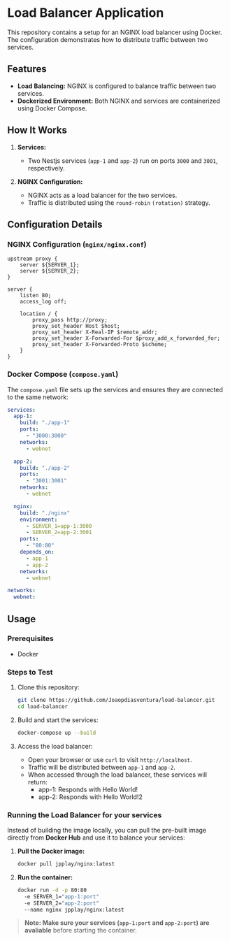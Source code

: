 # Load Balancer Application

This repository contains a setup for an NGINX load balancer using Docker. The configuration demonstrates how to distribute traffic between two services.

## Features

- **Load Balancing:** NGINX is configured to balance traffic between two services.
- **Dockerized Environment:** Both NGINX and services are containerized using Docker Compose.

## How It Works

1. **Services:**

   - Two Nestjs services (`app-1` and `app-2`) run on ports `3000` and `3001`, respectively.

2. **NGINX Configuration:**
   - NGINX acts as a load balancer for the two services.
   - Traffic is distributed using the `round-robin` `(rotation)` strategy.

## Configuration Details

### NGINX Configuration (`nginx/nginx.conf`)

```nginx
upstream proxy {
    server ${SERVER_1};
    server ${SERVER_2};
}

server {
    listen 80;
    access_log off;

    location / {
        proxy_pass http://proxy;
        proxy_set_header Host $host;
        proxy_set_header X-Real-IP $remote_addr;
        proxy_set_header X-Forwarded-For $proxy_add_x_forwarded_for;
        proxy_set_header X-Forwarded-Proto $scheme;
    }
}

```

### Docker Compose (`compose.yaml`)

The `compose.yaml` file sets up the services and ensures they are connected to the same network:

```yaml
services:
  app-1:
    build: "./app-1"
    ports:
      - "3000:3000"
    networks:
      - webnet

  app-2:
    build: "./app-2"
    ports:
      - "3001:3001"
    networks:
      - webnet

  nginx:
    build: "./nginx"
    environment:
      - SERVER_1=app-1:3000
      - SERVER_2=app-2:3001
    ports:
      - "80:80"
    depends_on:
      - app-1
      - app-2
    networks:
      - webnet

networks:
  webnet:
```

## Usage

### Prerequisites

- Docker

### Steps to Test

1. Clone this repository:

   ```bash
   git clone https://github.com/Joaopdiasventura/load-balancer.git
   cd load-balancer
   ```

2. Build and start the services:

   ```bash
   docker-compose up --build
   ```

3. Access the load balancer:
   - Open your browser or use `curl` to visit `http://localhost`.
   - Traffic will be distributed between `app-1` and `app-2`.
   - When accessed through the load balancer, these services will return:
     - app-1: Responds with Hello World!
     - app-2: Responds with Hello World!2

### Running the Load Balancer for your services

Instead of building the image locally, you can pull the pre-built image directly from **Docker Hub** and use it to balance your services:

1. **Pull the Docker image:**

   ```bash
   docker pull jpplay/nginx:latest
   ```

2. **Run the container:**

   ```bash
   docker run -d -p 80:80
     -e SERVER_1="app-1:port"
     -e SERVER_2="app-2:port"
     --name nginx jpplay/nginx:latest
   ```

> **Note: Make sure your services (`app-1:port` and `app-2:port`) are avaliable** before starting the container.
